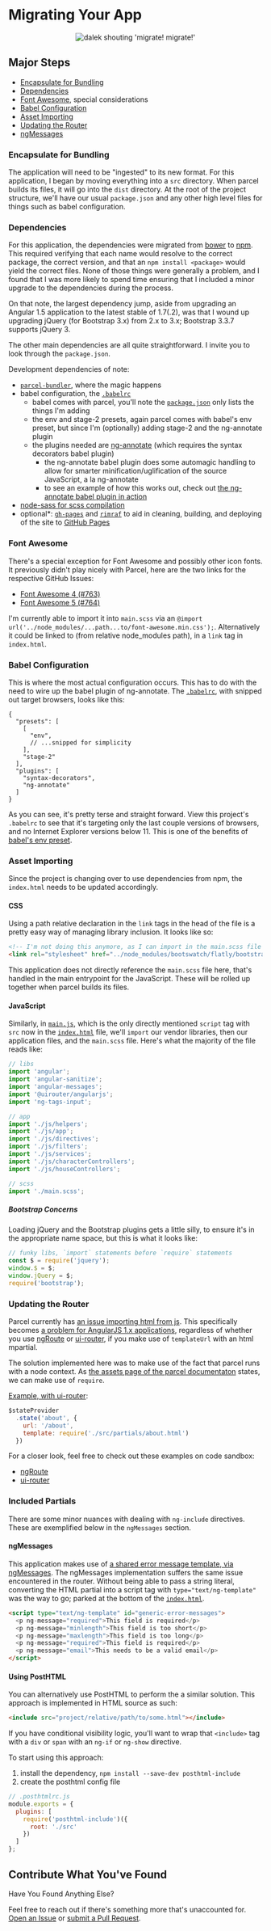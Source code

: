 # Migrating Your App

<p align="center">
  <img alt="dalek shouting 'migrate! migrate!'" src="migrate.png">
</p>

## Major Steps

- [Encapsulate for Bundling](#encapsulate-for-bundling)
- [Dependencies](#dependencies)
- [Font Awesome](#font-awesome), special considerations
- [Babel Configuration](#babel-configuration)
- [Asset Importing](#asset-importing)
- [Updating the Router](#updating-the-router)
- [ngMessages](#ngmessages)

### Encapsulate for Bundling

The application will need to be "ingested" to its new format. For this application, I began by moving everything into a `src` directory. When parcel builds its files, it will go into the `dist` directory. At the root of the project structure, we'll have our usual `package.json` and any other high level files for things such as babel configuration.

### Dependencies

For this application, the dependencies were migrated from [bower][bower] to [npm][npm]. This required verifying that each name would resolve to the correct package, the correct version, and that an `npm install <package>` would yield the correct files. None of those things were generally a problem, and I found that I was more likely to spend time ensuring that I included a minor upgrade to the dependencies during the process.

On that note, the largest dependency jump, aside from upgrading an Angular 1.5 application to the latest stable of 1.7(.2), was that I wound up upgrading jQuery (for Bootstrap 3.x) from 2.x to 3.x; Bootstrap 3.3.7 supports jQuery 3.

The other main dependencies are all quite straightforward. I invite you to look through the `package.json`.

Development dependencies of note:

- [`parcel-bundler`][parcel-main], where the magic happens
- babel configuration, the [`.babelrc`](../.babelrc)
  - babel comes with parcel, you'll note the [`package.json`](../package.json) only lists the things I'm adding
  - the env and stage-2 presets, again parcel comes with babel's env preset, but since I'm (optionally) adding stage-2 and the ng-annotate plugin
  - the plugins needed are [ng-annotate][npm-babel-plugin-ng-annotate] (which requires the syntax decorators babel plugin)
    - the ng-annotate babel plugin does some automagic handling to allow for smarter minification/uglification of the source JavaScript, a la ng-annotate
    - to see an example of how this works out, check out [the ng-annotate babel plugin in action][ng-annotate-plguin-in-action]
- [node-sass for scss compilation][parcel-sass]
- optional\*: [`gh-pages`][npm-gh-pages] and [`rimraf`][npm-rimraf] to aid in cleaning, building, and deploying of the site to [GitHub Pages][gh-pages]

### Font Awesome

There's a special exception for Font Awesome and possibly other icon fonts. It previously didn't play nicely with Parcel, here are the two links for the respective GitHub Issues:

- [Font Awesome 4 (\#763)][parcel-issue-fa-4]
- [Font Awesome 5 (\#764)][parcel-issue-fa-5]

I'm currently able to import it into `main.scss` via an `@import url('../node_modules/...path...to/font-awesome.min.css');`. Alternatively it could be linked to (from relative node_modules path), in a `link` tag in `index.html`.

### Babel Configuration

This is where the most actual configuration occurs. This has to do with the need to wire up the babel plugin of ng-annotate. The [`.babelrc`](../.babelrc), with snipped out target browsers, looks like this:

```
{
  "presets": [
    [
      "env",
      // ...snipped for simplicity
    ],
    "stage-2"
  ],
  "plugins": [
    "syntax-decorators",
    "ng-annotate"
  ]
}
```

As you can see, it's pretty terse and straight forward. View this project's `.babelrc` to see that it's targeting only the last couple versions of browsers, and no Internet Explorer versions below 11. This is one of the benefits of [babel's env preset][babel-env].

### Asset Importing

Since the project is changing over to use dependencies from npm, the `index.html` needs to be updated accordingly.

#### CSS

Using a path relative declaration in the `link` tags in the head of the file is a pretty easy way of managing library inclusion. It looks like so:

```html
<!-- I'm not doing this anymore, as I can import in the main.scss file (including font awesome), but it is possible and functional. -->
<link rel="stylesheet" href="../node_modules/bootswatch/flatly/bootstrap.min.css">
```

This application does not directly reference the `main.scss` file here, that's handled in the main entrypoint for the JavaScript. These will be rolled up together when parcel builds its files.

#### JavaScript

Similarly, in [`main.js`](../src/main.js), which is the only directly mentioned `script` tag with `src` now in the [`index.html`](../src/index.html) file, we'll `import` our vendor libraries, then our application files, and the `main.scss` file. Here's what the majority of the file reads like:

```javascript
// libs
import 'angular';
import 'angular-sanitize';
import 'angular-messages';
import '@uirouter/angularjs';
import 'ng-tags-input';

// app
import './js/helpers';
import './js/app';
import './js/directives';
import './js/filters';
import './js/services';
import './js/characterControllers';
import './js/houseControllers';

// scss
import './main.scss';
```

##### Bootstrap Concerns

Loading jQuery and the Bootstrap plugins gets a little silly, to ensure it's in the appropriate name space, but this is what it looks like:

```javascript
// funky libs, `import` statements before `require` statements
const $ = require('jquery');
window.$ = $;
window.jQuery = $;
require('bootstrap');
```

### Updating the Router

Parcel currently has [an issue importing html from js][parcel-issue-html-from-js]. This specifically becomes [a problem for AngularJS 1.x applications][parcel-issue-angular-router], regardless of whether you use [ngRoute][ng-route] or [ui-router][ui-router], if you make use of `templateUrl` with an html mpartial.

The solution implemented here was to make use of the fact that parcel runs with a node context. As [the assets page of the parcel documentaton][parcel-docs-assets] states, we can make use of `require`.

[Example, with ui-router](../src/js/app.js):

```javascript
$stateProvider
  .state('about', {
    url: '/about',
    template: require('./src/partials/about.html')
  })
```

For a closer look, feel free to check out these examples on code sandbox:

- [ngRoute][ng-router-example]
- [ui-router][ui-router-example]

### Included Partials

There are some minor nuances with dealing with `ng-include` directives. These are exemplified below in the `ngMessages` section.

#### ngMessages

This application makes use of [a shared error message template, via ngMessages][ng-messages-template]. The ngMessages implementation suffers the same issue encountered in the router. Without being able to pass a string literal, converting the HTML partial into a script tag with `type="text/ng-template"` was the way to go; parked at the bottom of the [`index.html`](../src/index.html).

```html
<script type="text/ng-template" id="generic-error-messages">
  <p ng-message="required">This field is required</p>
  <p ng-message="minlength">This field is too short</p>
  <p ng-message="maxlength">This field is too long</p>
  <p ng-message="required">This field is required</p>
  <p ng-message="email">This needs to be a valid email</p>
</script>
```

#### Using PostHTML

You can alternatively use PostHTML to perform the a similar solution. This approach is implemented in HTML source as such:

```html
<include src="project/relative/path/to/some.html"></include>
```

If you have conditional visibility logic, you'll want to wrap that `<include>` tag with a `div` or `span` with an `ng-if` or `ng-show` directive.

To start using this approach:

1. install the dependency, `npm install --save-dev posthtml-include`
2. create the posthtml config file

```js
// .posthtmlrc.js
module.exports = {
  plugins: [
    require('posthtml-include')({
      root: './src'
    })
  ]
};
```

## Contribute What You've Found

Have You Found Anything Else?

Feel free to reach out if there's something more that's unaccounted for. [Open an Issue][open-issue] or [submit a Pull Request][open-pr].

[parcel-main]: https://parceljs.org/
[bower]: https://bower.io/
[npm]: https://www.npmjs.com/
[parcel-issue-fa-4]: https://github.com/parcel-bundler/parcel/issues/763
[parcel-issue-fa-5]: https://github.com/parcel-bundler/parcel/issues/764
[npm-babel-plugin-ng-annotate]: http://npm.im/babel-plugin-ng-annotate
[ng-annotate-plguin-in-action]: https://github.com/edm00se/modernize-ng1/issues/2#issuecomment-382751204
[parcel-sass]: https://parceljs.org/assets.html#scss
[npm-gh-pages]: http://npm.im/gh-pages
[npm-rimraf]: http://npm.im/rimraf
[gh-pages]: https://pages.github.com/
[babel-env]: http://babeljs.io/env
[parcel-issue-html-from-js]: https://github.com/parcel-bundler/parcel/pull/926
[parcel-issue-angular-router]: https://github.com/parcel-bundler/parcel/issues/848
[ng-route]: https://docs.angularjs.org/api/ngRoute
[ui-router]: https://ui-router.github.io/ng1/
[parcel-docs-assets]: https://parceljs.org/assets.html
[ng-router-example]: https://codesandbox.io/s/o8oqn2j5q
[ui-router-example]: https://codesandbox.io/s/x3o563lzzz
[ng-messages-template]: https://docs.angularjs.org/api/ngMessages#reusing-and-overriding-messages
[open-issue]: https://github.com/edm00se/modernize-ng1/issues/new
[open-pr]: https://github.com/edm00se/modernize-ng1/compare
